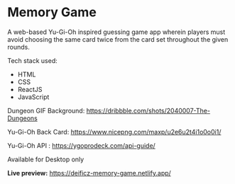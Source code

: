 # Memory Game

A web-based Yu-Gi-Oh inspired guessing game app wherein players must avoid choosing the same card twice from the card set throughout the given rounds.

Tech stack used:
  -  HTML
  -  CSS
  -  ReactJS
  -  JavaScript

Dungeon GIF Background: https://dribbble.com/shots/2040007-The-Dungeons

Yu-Gi-Oh Back Card: https://www.nicepng.com/maxp/u2e6u2t4i1o0o0i1/

Yu-Gi-Oh API : https://ygoprodeck.com/api-guide/

Available for Desktop only

**Live preview:** https://deificz-memory-game.netlify.app/
